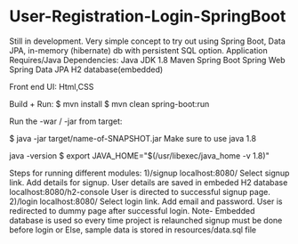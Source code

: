 # User-Registration-Login-SpringBoot

Still in development. Very simple concept to try out using Spring Boot, Data JPA, in-memory (hibernate) db with persistent SQL option.
Application Requires/Java Dependencies:
Java JDK 1.8
Maven 
Spring Boot
Spring Web
Spring Data JPA
H2 database(embedded)

Front end UI:
Html,CSS

Build + Run:
$ mvn install
$ mvn clean spring-boot:run

Run the -war / -jar from target:

$ java -jar target/name-of-SNAPSHOT.jar
Make sure to use java 1.8

java -version
$ export JAVA_HOME="$(/usr/libexec/java_home -v 1.8)"

Steps for running different modules:
1)/signup
  localhost:8080/
  Select signup link.
  Add details for signup.
  User details are saved in embeded H2 database
  localhost:8080/h2-console
  User is directed to successful signup page.
2)/login
  localhost:8080/
  Select login link.
  Add email and password.
  User is redirected to dummy page after successful login.
Note- Embedded database is used so every time project is relaunched signup must be done before login
      or Else, sample data is stored in resources/data.sql file
